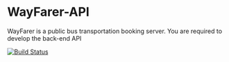 # WayFarer-API
WayFarer is a public bus transportation booking server. You are required to develop the back-end API

[![Build Status](https://travis-ci.org/ticobrahe/WayFarer-API.svg?branch=develop)](https://travis-ci.org/ticobrahe/WayFarer-API)
